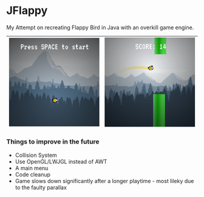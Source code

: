 # JFlappy

My Attempt on recreating Flappy Bird in Java with an overkill game engine.

|![](https://github.com/piotrwyrw/jflappy/blob/main/repo/ss1.png)| ![](https://github.com/piotrwyrw/jflappy/blob/main/repo/ss2.png)|
|---|---|

### Things to improve in the future
- Collision System
- Use OpenGL/LWJGL instead of AWT
- A main menu
- Code cleanup
- Game slows down significantly after a longer playtime - most lileky due to the faulty parallax
